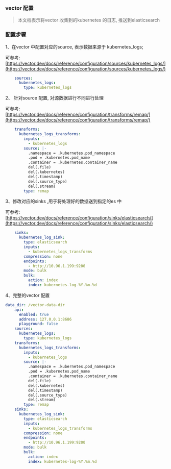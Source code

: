 ### vector 配置

> 本文档表示将vector 收集到的kubernetes 的日志, 推送到elasticsearch



### 配置步骤

1、在vector 中配置对应的source, 表示数据来源于 kubernetes_logs; 

可参考: [https://vector.dev/docs/reference/configuration/sources/kubernetes_logs/](https://vector.dev/docs/reference/configuration/sources/kubernetes_logs/)

```yaml
    sources:
      kubernetes_logs:
        type: kubernetes_logs
```

2、 针对source 配置, 对源数据进行不同进行处理

可参考: [https://vector.dev/docs/reference/configuration/transforms/remap/](https://vector.dev/docs/reference/configuration/transforms/remap/)

```yaml
    transforms:
      kubernetes_logs_transforms:
        inputs:
          - kubernetes_logs
        source: |-
          .namespace = .kubernetes.pod_namespace
          .pod = .kubernetes.pod_name
          .container = .kubernetes.container_name
          del(.file)
          del(.kubernetes)
          del(.timestamp)
          del(.source_type)
          del(.stream)
        type: remap
```

3、修改对应的sinks ,用于将处理好的数据送到指定的es 中

可参考: [https://vector.dev/docs/reference/configuration/sinks/elasticsearch/](https://vector.dev/docs/reference/configuration/sinks/elasticsearch/)

```yaml
    sinks:
      kubernetes_log_sink:
        type: elasticsearch
        inputs:
          - kubernetes_logs_transforms
        compression: none
        endpoints:
          - http://10.96.1.199:9200
        mode: bulk
        bulk:
          action: index
          index: kubernetes-log-%Y.%m.%d
```



4、完整的vector 配置

```yaml
data_dir: /vector-data-dir
    api:
      enabled: true
      address: 127.0.0.1:8686
      playground: false
    sources:
      kubernetes_logs:
        type: kubernetes_logs
    transforms:
      kubernetes_logs_transforms:
        inputs:
          - kubernetes_logs
        source: |-
          .namespace = .kubernetes.pod_namespace
          .pod = .kubernetes.pod_name
          .container = .kubernetes.container_name
          del(.file)
          del(.kubernetes)
          del(.timestamp)
          del(.source_type)
          del(.stream)
        type: remap
    sinks:
      kubernetes_log_sink:
        type: elasticsearch
        inputs:
          - kubernetes_logs_transforms
        compression: none
        endpoints:
          - http://10.96.1.199:9200
        mode: bulk
        bulk:
          action: index
          index: kubernetes-log-%Y.%m.%d
```

